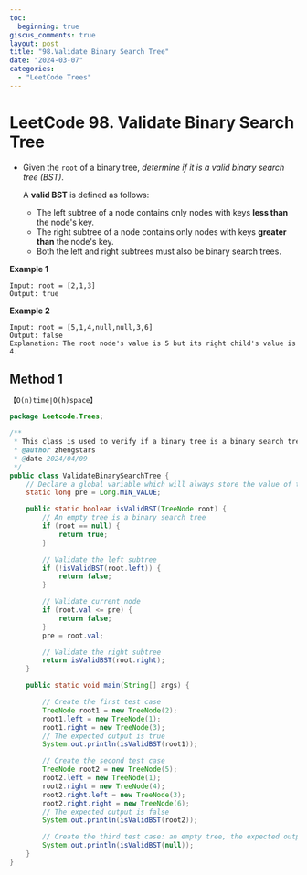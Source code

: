 ```yaml
---
toc:
  beginning: true
giscus_comments: true
layout: post
title: "98.Validate Binary Search Tree"
date: "2024-03-07"
categories:
  - "LeetCode Trees"
---
```


# LeetCode 98. Validate Binary Search Tree

- Given the `root` of a binary tree, *determine if it is a valid binary search tree (BST)*.

  A **valid BST** is defined as follows:

  - The left subtree of a node contains only nodes with keys **less than** the node's key.
  - The right subtree of a node contains only nodes with keys **greater than** the node's key.
  - Both the left and right subtrees must also be binary search trees.

**Example 1**

```
Input: root = [2,1,3]
Output: true
```

**Example 2**

```
Input: root = [5,1,4,null,null,3,6]
Output: false
Explanation: The root node's value is 5 but its right child's value is 4.
```

## Method 1

```tex
【O(n)time∣O(h)space】
```

```java
package Leetcode.Trees;

/**
 * This class is used to verify if a binary tree is a binary search tree.
 * @author zhengstars
 * @date 2024/04/09
 */
public class ValidateBinarySearchTree {
    // Declare a global variable which will always store the value of the last accessed node.
    static long pre = Long.MIN_VALUE;

    public static boolean isValidBST(TreeNode root) {
        // An empty tree is a binary search tree
        if (root == null) {
            return true;
        }

        // Validate the left subtree
        if (!isValidBST(root.left)) {
            return false;
        }

        // Validate current node
        if (root.val <= pre) {
            return false;
        }
        pre = root.val;

        // Validate the right subtree
        return isValidBST(root.right);
    }

    public static void main(String[] args) {

        // Create the first test case
        TreeNode root1 = new TreeNode(2);
        root1.left = new TreeNode(1);
        root1.right = new TreeNode(3);
        // The expected output is true
        System.out.println(isValidBST(root1));

        // Create the second test case
        TreeNode root2 = new TreeNode(5);
        root2.left = new TreeNode(1);
        root2.right = new TreeNode(4);
        root2.right.left = new TreeNode(3);
        root2.right.right = new TreeNode(6);
        // The expected output is false
        System.out.println(isValidBST(root2));

        // Create the third test case: an empty tree, the expected output is true
        System.out.println(isValidBST(null));
    }
}
```

